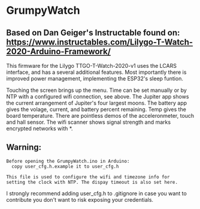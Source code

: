 # GrumpyWatch

Based on Dan Geiger's Instructable found on: https://www.instructables.com/Lilygo-T-Watch-2020-Arduino-Framework/
-
This firmware for the Lilygo TTGO-T-Watch-2020-v1 uses the LCARS interface, and has a several additional features.
Most importantly there is improved power management, implementing the ESP32's sleep funtion.

Touching the screen brings up the menu. Time can be set manually or by NTP with a configured wifi connection, see
above. The Jupiter app shows the current arrangement of Jupiter's four largest moons. The battery app gives the
volage, current, and battery percent remaining. Temp gives the board temperature. There are pointless demos of the
acceleronmeter, touch and hall sensor.  The wifi scanner shows signal strength and marks encrypted networks with *.

   Warning:
-
	Before opening the GrumpyWatch.ino in Arduino:
	  copy user_cfg.h.example it to user_cfg.h

	This file is used to configure the wifi and timezone info for
	setting the clock with NTP. The dispay timeout is also set here.
	

I strongly recommend adding user_cfg.h to .gitignore in case you want to contribute you don't want to risk exposing
your credentials.
	
